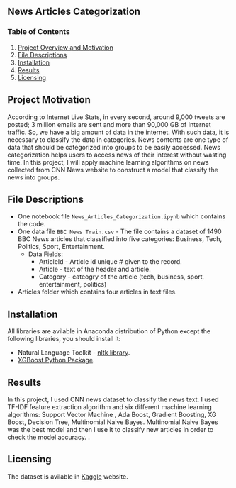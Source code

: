 ## News Articles Categorization

### Table of Contents

1. [Project Overview and Motivation](#motivation)
2. [File Descriptions](#files)
3. [Installation](#installation)
4. [Results](#results)
5. [Licensing](#licensing)


## Project Motivation<a name="motivation"></a>

According to Internet Live Stats, in every second, around 9,000 tweets are posted; 3 million emails are sent and more than 90,000 GB of Internet traffic. So, we have a big amount of data in the internet. With such data, it is necessary to classify the data in categories. News contents are one type of data that should be categorized into groups to be easily accessed. News categorization helps users to access news of their interest without wasting time.
In this project, I will apply machine learning algorithms on news collected from CNN News website to construct a model that classify the news into groups.


## File Descriptions <a name="files"></a>
- One notebook file `News_Articles_Categorization.ipynb` which contains the code. 
- One data file `BBC News Train.csv` - The file contains a dataset of 1490 BBC News articles that classified into five categories: Business, Tech, Politics, Sport, Entertainment.
	- Data Fields:
		- ArticleId - Article id unique # given to the record.
		- Article - text of the header and article.
		- Category - cateogry of the article (tech, business, sport, entertainment, politics)
- Articles folder which contains four articles in text files.

## Installation <a name="installation"></a>
All libraries are avilable in Anaconda distribution of Python except the following libraries, you should install it:
- Natural Language Toolkit - [nltk library](https://www.nltk.org/).
- [XGBoost Python Package](https://pypi.org/project/xgboost/).
 

 
## Results<a name="results"></a>
In this project, I used CNN news dataset to classify the news text. I used TF-IDF feature extraction algorithm and six different machine learning algorithms: Support Vector Machine , Ada Boost, Gradient Boosting, XG Boost, Decision Tree, Multinomial Naive Bayes. Multinomial Naive Bayes was the best model and then I use it to classify new articles in order to check the model accuracy. . 

## Licensing <a name="licensing"></a>
The dataset is avilable in [Kaggle](www.kaggle.com/c/learn-ai-bbc/data) website. 
